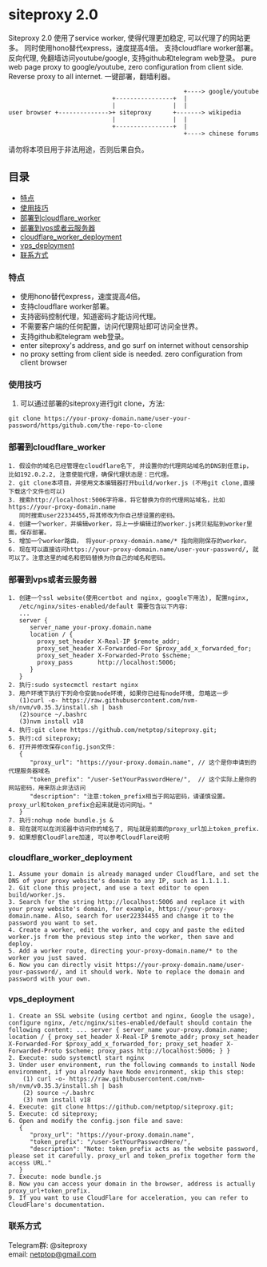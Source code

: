 # siteproxy 2.0
Siteproxy 2.0 使用了service worker, 使得代理更加稳定, 可以代理了的网站更多。
同时使用hono替代express，速度提高4倍。 支持cloudflare worker部署。
反向代理, 免翻墙访问youtube/google, 支持github和telegram web登录。
pure web page proxy to google/youtube, zero configuration from client side. Reverse proxy to all internet. 一键部署，翻墙利器。

```
                                                 +----> google/youtube
                             +----------------+  |
                             |                |  |
user browser +-------------->+ siteproxy      +-------> wikipedia
                             |                |  |
                             +----------------+  |
                                                 +----> chinese forums
```
请勿将本项目用于非法用途，否则后果自负。

## 目录

- [特点](#特点)
- [使用技巧](#使用技巧)
- [部署到cloudflare_worker](#部署到cloudflare_worker)
- [部署到vps或者云服务器](#部署到vps或者云服务器)
- [cloudflare_worker_deployment](#cloudflare_worker_deployment)
- [vps_deployment](#vps_deployment)
- [联系方式](#联系方式)

### 特点
- 使用hono替代express，速度提高4倍。 
- 支持cloudflare worker部署。
- 支持密码控制代理，知道密码才能访问代理。
- 不需要客户端的任何配置，访问代理网址即可访问全世界。
- 支持github和telegram web登录。
- enter siteproxy's address, and go surf on internet without censorship
- no proxy setting from client side is needed. zero configuration from client browser

### 使用技巧
1. 可以通过部署的siteproxy进行git clone，方法:
```
git clone https://your-proxy-domain.name/user-your-password/https/github.com/the-repo-to-clone
```

### 部署到cloudflare_worker
```
1. 假设你的域名已经管理在cloudflare名下, 并设置你的代理网站域名的DNS到任意ip， 比如192.0.2.2, 注意使能代理，确保代理状态是：已代理。
2. git clone本项目，并使用文本编辑器打开build/worker.js (不用git clone,直接下载这个文件也可以)
3. 搜索http://localhost:5006字符串，将它替换为你的代理网站域名，比如https://your-proxy-domain.name
   同时搜索user22334455,将其修改为你自己想设置的密码。
4. 创建一个worker，并编辑worker，将上一步编辑过的worker.js拷贝粘贴到worker里面，保存部署。
5. 增加一个worker路由， 将your-proxy-domain.name/* 指向刚刚保存的worker。
6. 现在可以直接访问https://your-proxy-domain.name/user-your-password/, 就可以了。注意这里的域名和密码替换为你自己的域名和密码。
```

### 部署到vps或者云服务器
```
1. 创建一个ssl website(使用certbot and nginx, google下用法), 配置nginx,
   /etc/nginx/sites-enabled/default 需要包含以下内容:
   ...
   server {
      server_name your-proxy.domain.name
      location / {
        proxy_set_header X-Real-IP $remote_addr;
        proxy_set_header X-Forwarded-For $proxy_add_x_forwarded_for;
        proxy_set_header X-Forwarded-Proto $scheme;
        proxy_pass       http://localhost:5006;
      }
   }
2. 执行:sudo systecmctl restart nginx
3. 用户环境下执行下列命令安装node环境, 如果你已经有node环境, 忽略这一步
   (1)curl -o- https://raw.githubusercontent.com/nvm-sh/nvm/v0.35.3/install.sh | bash
   (2)source ~/.bashrc
   (3)nvm install v18
4. 执行:git clone https://github.com/netptop/siteproxy.git;
5. 执行:cd siteproxy;
6. 打开并修改保存config.json文件:
   {
      "proxy_url": "https://your-proxy.domain.name", // 这个是你申请到的代理服务器域名
      "token_prefix": "/user-SetYourPasswordHere/",  // 这个实际上是你的网站密码，用来防止非法访问
      "description": "注意:token_prefix相当于网站密码，请谨慎设置。 proxy_url和token_prefix合起来就是访问网址。"
   }
7. 执行:nohup node bundle.js &
8. 现在就可以在浏览器中访问你的域名了, 网址就是前面的proxy_url加上token_prefix.
9. 如果想套CloudFlare加速, 可以参考CloudFlare说明
```
### cloudflare_worker_deployment
```
1. Assume your domain is already managed under Cloudflare, and set the DNS of your proxy website's domain to any IP, such as 1.1.1.1.
2. Git clone this project, and use a text editor to open build/worker.js.
3. Search for the string http://localhost:5006 and replace it with your proxy website's domain, for example, https://your-proxy-domain.name. Also, search for user22334455 and change it to the password you want to set.
4. Create a worker, edit the worker, and copy and paste the edited worker.js from the previous step into the worker, then save and deploy.
5. Add a worker route, directing your-proxy-domain.name/* to the worker you just saved.
6. Now you can directly visit https://your-proxy-domain.name/user-your-password/, and it should work. Note to replace the domain and password with your own.
```

### vps_deployment
```
1. Create an SSL website (using certbot and nginx, Google the usage), configure nginx, /etc/nginx/sites-enabled/default should contain the following content: ... server { server_name your-proxy.domain.name; location / { proxy_set_header X-Real-IP $remote_addr; proxy_set_header X-Forwarded-For $proxy_add_x_forwarded_for; proxy_set_header X-Forwarded-Proto $scheme; proxy_pass http://localhost:5006; } }
2. Execute: sudo systemctl start nginx
3. Under user environment, run the following commands to install Node environment, if you already have Node environment, skip this step:
    (1) curl -o- https://raw.githubusercontent.com/nvm-sh/nvm/v0.35.3/install.sh | bash
    (2) source ~/.bashrc
    (3) nvm install v18
4. Execute: git clone https://github.com/netptop/siteproxy.git;
5. Execute: cd siteproxy;
6. Open and modify the config.json file and save:
   { 
      "proxy_url": "https://your-proxy.domain.name",
      "token_prefix": "/user-SetYourPasswordHere/",
      "description": "Note: token_prefix acts as the website password, please set it carefully. proxy_url and token_prefix together form the access URL." 
   }
7. Execute: node bundle.js
8. Now you can access your domain in the browser, address is actually proxy_url+token_prefix.
9. If you want to use CloudFlare for acceleration, you can refer to CloudFlare's documentation.
```
### 联系方式
Telegram群: @siteproxy
<br />
email: netptop@gmail.com
